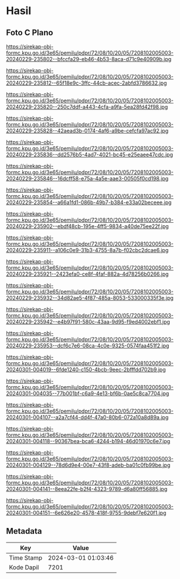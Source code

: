 # Hasil

## Foto C Plano

https://sirekap-obj-formc.kpu.go.id/3e65/pemilu/pdpr/72/08/10/20/05/7208102005003-20240229-235802--bfccfa29-eb46-4b53-8aca-d71c9e40909b.jpg

https://sirekap-obj-formc.kpu.go.id/3e65/pemilu/pdpr/72/08/10/20/05/7208102005003-20240229-235812--65f18e9c-3ffc-44cb-acec-2abfd3786632.jpg

https://sirekap-obj-formc.kpu.go.id/3e65/pemilu/pdpr/72/08/10/20/05/7208102005003-20240229-235820--250c7ddf-a443-4cfa-a9fa-5ea28fd42f98.jpg

https://sirekap-obj-formc.kpu.go.id/3e65/pemilu/pdpr/72/08/10/20/05/7208102005003-20240229-235828--42aead3b-0174-4af6-a9be-cefcfa97ac92.jpg

https://sirekap-obj-formc.kpu.go.id/3e65/pemilu/pdpr/72/08/10/20/05/7208102005003-20240229-235836--dd2576b5-4ad7-4021-bc45-e25eaee47cdc.jpg

https://sirekap-obj-formc.kpu.go.id/3e65/pemilu/pdpr/72/08/10/20/05/7208102005003-20240229-235846--16dcff58-e75a-4a5e-aae3-00505f0cd198.jpg

https://sirekap-obj-formc.kpu.go.id/3e65/pemilu/pdpr/72/08/10/20/05/7208102005003-20240229-235854--a66a1fd1-086b-49b7-b384-e33a02beceee.jpg

https://sirekap-obj-formc.kpu.go.id/3e65/pemilu/pdpr/72/08/10/20/05/7208102005003-20240229-235902--ebdf48cb-195e-4ff5-9834-a40de75ee22f.jpg

https://sirekap-obj-formc.kpu.go.id/3e65/pemilu/pdpr/72/08/10/20/05/7208102005003-20240229-235911--a106c0e9-31b3-4755-8a7b-f02cbc2dcae6.jpg

https://sirekap-obj-formc.kpu.go.id/3e65/pemilu/pdpr/72/08/10/20/05/7208102005003-20240229-235921--2423efa0-ce8f-4faf-882a-4d78256b0266.jpg

https://sirekap-obj-formc.kpu.go.id/3e65/pemilu/pdpr/72/08/10/20/05/7208102005003-20240229-235932--34d82ae5-4f87-485a-8053-533000335f3e.jpg

https://sirekap-obj-formc.kpu.go.id/3e65/pemilu/pdpr/72/08/10/20/05/7208102005003-20240229-235942--e4b97f91-580c-43aa-9d95-f9ed4002ebf1.jpg

https://sirekap-obj-formc.kpu.go.id/3e65/pemilu/pdpr/72/08/10/20/05/7208102005003-20240229-235953--dcf6c7e6-08ca-4c0e-9325-0574faa451f2.jpg

https://sirekap-obj-formc.kpu.go.id/3e65/pemilu/pdpr/72/08/10/20/05/7208102005003-20240301-004019--6fde1240-c150-4bcb-9eec-2bfffdd702b9.jpg

https://sirekap-obj-formc.kpu.go.id/3e65/pemilu/pdpr/72/08/10/20/05/7208102005003-20240301-004035--77b001bf-c6a9-4e13-bf6b-0ae5c8ca7704.jpg

https://sirekap-obj-formc.kpu.go.id/3e65/pemilu/pdpr/72/08/10/20/05/7208102005003-20240301-004107--a2a7cf44-dd4f-47a0-80b6-072a10a8d89a.jpg

https://sirekap-obj-formc.kpu.go.id/3e65/pemilu/pdpr/72/08/10/20/05/7208102005003-20240301-004118--90367bea-bca6-4244-b194-46d01970c6e7.jpg

https://sirekap-obj-formc.kpu.go.id/3e65/pemilu/pdpr/72/08/10/20/05/7208102005003-20240301-004129--78d6d9e4-00e7-43f8-adeb-ba01c0fb99be.jpg

https://sirekap-obj-formc.kpu.go.id/3e65/pemilu/pdpr/72/08/10/20/05/7208102005003-20240301-004141--8eea22fe-b2f4-4323-9789-d6a80ff56885.jpg

https://sirekap-obj-formc.kpu.go.id/3e65/pemilu/pdpr/72/08/10/20/05/7208102005003-20240301-004151--6e626e20-4578-418f-9755-9debf7e620f1.jpg


## Metadata

| Key        | Value               |
| ---------- | ------------------- |
| Time Stamp | 2024-03-01 01:03:46 |
| Kode Dapil | 7201                |



